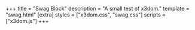 +++
title = "Swag Block"
description = "A small test of x3dom."
template = "swag.html"
[extra]
styles = ["x3dom.css", "swag.css"]
scripts = ["x3dom.js"]
+++
